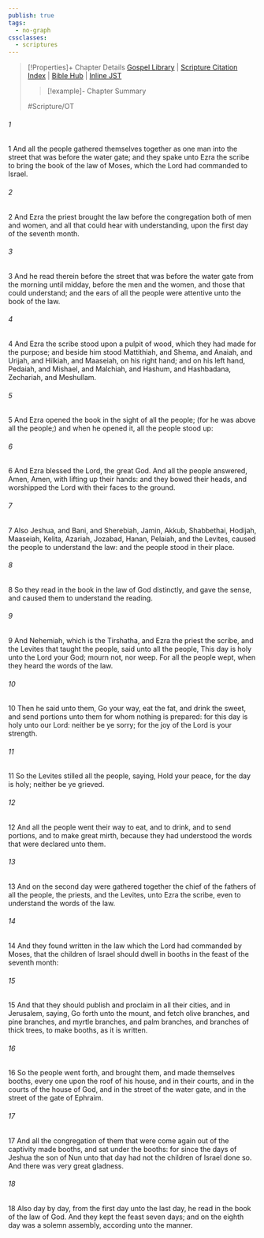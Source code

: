 ```yaml
---
publish: true
tags:
  - no-graph
cssclasses:
  - scriptures
---
```

>[!Properties]+ Chapter Details
>[Gospel Library](https://churchofjesuschrist.org/study/scriptures/ot/neh/8?lang=eng)    |    [Scripture Citation Index](https://scriptures.byu.edu/#07408::c07408)    |    [Bible Hub](https://biblehub.com/nehemiah/8.htm)    |    [Inline JST](https://scripturetoolbox.com/html/ic/Nehemiah/8.html)
>>[!example]- Chapter Summary
>> 
> 
>
>#Scripture/OT
###### 1
1 And all the people gathered themselves together as one man into the street that was before the water gate; and they spake unto Ezra the scribe to bring the book of the law of Moses, which the Lord had commanded to Israel.
###### 2
2 And Ezra the priest brought the law before the congregation both of men and women, and all that could hear with understanding, upon the first day of the seventh month.
###### 3
3 And he read therein before the street that was before the water gate from the morning until midday, before the men and the women, and those that could understand; and the ears of all the people were attentive unto the book of the law.
###### 4
4 And Ezra the scribe stood upon a pulpit of wood, which they had made for the purpose; and beside him stood Mattithiah, and Shema, and Anaiah, and Urijah, and Hilkiah, and Maaseiah, on his right hand; and on his left hand, Pedaiah, and Mishael, and Malchiah, and Hashum, and Hashbadana, Zechariah, and Meshullam.
###### 5
5 And Ezra opened the book in the sight of all the people; (for he was above all the people;) and when he opened it, all the people stood up:
###### 6
6 And Ezra blessed the Lord, the great God. And all the people answered, Amen, Amen, with lifting up their hands: and they bowed their heads, and worshipped the Lord with their faces to the ground.
###### 7
7 Also Jeshua, and Bani, and Sherebiah, Jamin, Akkub, Shabbethai, Hodijah, Maaseiah, Kelita, Azariah, Jozabad, Hanan, Pelaiah, and the Levites, caused the people to understand the law: and the people stood in their place.
###### 8
8 So they read in the book in the law of God distinctly, and gave the sense, and caused them to understand the reading.
###### 9
9 And Nehemiah, which is the Tirshatha, and Ezra the priest the scribe, and the Levites that taught the people, said unto all the people, This day is holy unto the Lord your God; mourn not, nor weep. For all the people wept, when they heard the words of the law.
###### 10
10 Then he said unto them, Go your way, eat the fat, and drink the sweet, and send portions unto them for whom nothing is prepared: for this day is holy unto our Lord: neither be ye sorry; for the joy of the Lord is your strength.
###### 11
11 So the Levites stilled all the people, saying, Hold your peace, for the day is holy; neither be ye grieved.
###### 12
12 And all the people went their way to eat, and to drink, and to send portions, and to make great mirth, because they had understood the words that were declared unto them.
###### 13
13 And on the second day were gathered together the chief of the fathers of all the people, the priests, and the Levites, unto Ezra the scribe, even to understand the words of the law.
###### 14
14 And they found written in the law which the Lord had commanded by Moses, that the children of Israel should dwell in booths in the feast of the seventh month:
###### 15
15 And that they should publish and proclaim in all their cities, and in Jerusalem, saying, Go forth unto the mount, and fetch olive branches, and pine branches, and myrtle branches, and palm branches, and branches of thick trees, to make booths, as it is written.
###### 16
16 So the people went forth, and brought them, and made themselves booths, every one upon the roof of his house, and in their courts, and in the courts of the house of God, and in the street of the water gate, and in the street of the gate of Ephraim.
###### 17
17 And all the congregation of them that were come again out of the captivity made booths, and sat under the booths: for since the days of Jeshua the son of Nun unto that day had not the children of Israel done so. And there was very great gladness.
###### 18
18 Also day by day, from the first day unto the last day, he read in the book of the law of God. And they kept the feast seven days; and on the eighth day was a solemn assembly, according unto the manner.
